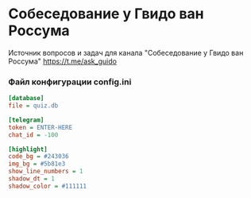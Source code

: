 # Собеседование у Гвидо ван Россума
Источник вопросов и задач для канала "Собеседование у Гвидо ван Россума" https://t.me/ask_guido

### Файл конфигурации config.ini
```ini
[database]
file = quiz.db

[telegram]
token = ENTER-HERE
chat_id = -100

[highlight]
code_bg = #243036
img_bg = #5b81e3
show_line_numbers = 1
shadow_dt = 1
shadow_color = #111111
```